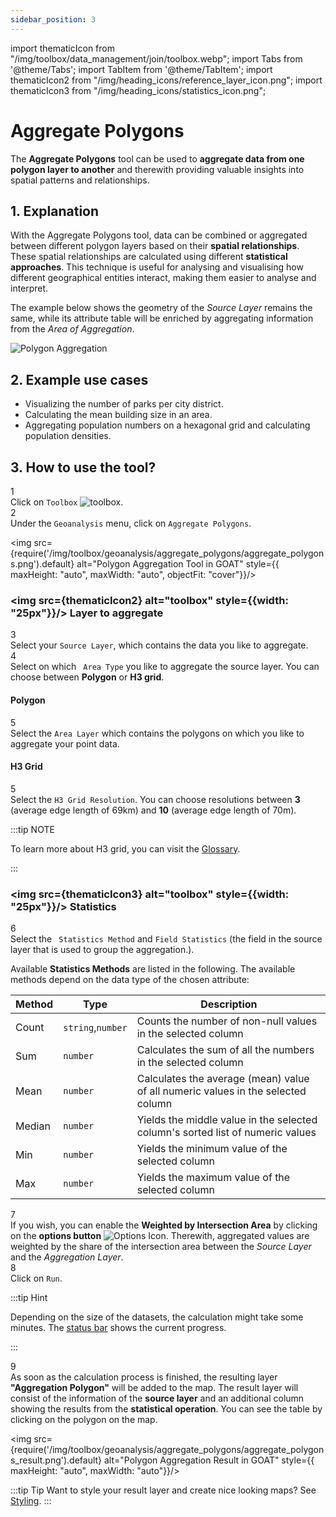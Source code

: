 ```yaml
---
sidebar_position: 3
---
```


import thematicIcon from "/img/toolbox/data_management/join/toolbox.webp";
import Tabs from '@theme/Tabs';
import TabItem from '@theme/TabItem';
import thematicIcon2 from "/img/heading_icons/reference_layer_icon.png";
import thematicIcon3 from "/img/heading_icons/statistics_icon.png";

# Aggregate Polygons

The **Aggregate Polygons** tool can be used to **aggregate data from one polygon layer to another** and therewith providing valuable insights into spatial patterns and relationships.

## 1. Explanation

With the Aggregate Polygons tool, data can be combined or aggregated between different polygon layers based on their **spatial relationships**. These spatial relationships are calculated using different **statistical approaches**. This technique is useful for analysing and visualising how different geographical entities interact, making them easier to analyse and interpret.

The example below shows the geometry of the *Source Layer* remains the same, while its attribute table will be enriched by aggregating information from the *Area of Aggregation*.

<div style={{ display: 'flex', flexDirection: 'column', alignItems: 'center'}}>
  <img src={require('/img/toolbox/geoanalysis/aggregate_polygons/polygon_aggregation.png').default} alt="Polygon Aggregation" style={{ maxHeight: "auto", maxWidth: "auto", objectFit: "cover"}}/>
</div> 


## 2. Example use cases

- Visualizing the number of parks per city district.
- Calculating the mean building size in an area.
- Aggregating population numbers on a hexagonal grid and calculating population densities.

## 3. How to use the tool?


<div class="step">
  <div class="step-number">1</div>
  <div class="content">Click on <code>Toolbox</code> <img src={thematicIcon} alt="toolbox" style={{width: "25px"}}/>. </div>
</div>

<div class="step">
  <div class="step-number">2</div>
  <div class="content">Under the <code>Geoanalysis</code> menu, click on <code>Aggregate Polygons</code>.</div>
</div>



<img src={require('/img/toolbox/geoanalysis/aggregate_polygons/aggregate_polygons.png').default} alt="Polygon Aggregation Tool in GOAT" style={{ maxHeight: "auto", maxWidth: "auto", objectFit: "cover"}}/>

### <img src={thematicIcon2} alt="toolbox" style={{width: "25px"}}/> Layer to aggregate

<div class="step">
  <div class="step-number">3</div>
  <div class="content">Select your <code>Source Layer</code>, which contains the data you like to aggregate.</div>
</div>

<div class="step">
  <div class="step-number">4</div>
  <div class="content">Select on which <code> Area Type</code> you like to aggregate the source layer. You can choose between <b>Polygon</b> or <b>H3 grid</b>.</div>
</div>

<Tabs>
  <TabItem value="Polygon" label="Polygon" default className="tabItemBox">

 #### Polygon

<div class="step">
  <div class="step-number">5</div>
  <div class="content">Select the <code>Area Layer</code> which contains the polygons on which you like to aggregate your point data.</div>
</div>


  </TabItem>
  <TabItem value="H3 Grid" label="H3 Grid" className="tabItemBox">

 #### H3 Grid

 <div class="step">
  <div class="step-number">5</div>
  <div class="content">Select the <code>H3 Grid Resolution</code>. You can choose resolutions between <b>3</b> (average edge length of 69km) and <b>10</b> (average edge length of 70m).</div>
</div>

:::tip NOTE

To learn more about H3 grid, you can visit the [Glossary](../../further_reading/glossary#H3-grid).

:::

  </TabItem>
</Tabs>

### <img src={thematicIcon3} alt="toolbox" style={{width: "25px"}}/> Statistics

<div class="step">
  <div class="step-number">6</div>
  <div class="content">Select the <code> Statistics Method</code> and <code>Field Statistics</code> (the field in the source layer that is used to group the aggregation.).</div>
</div>

Available **Statistics Methods** are listed in the following. The available methods depend on the data type of the chosen attribute:

| Method | Type | Description |
| -------|------| ------------|
| Count  | `string`,`number`    | Counts the number of non-null values in the selected column|
| Sum    | `number`   | Calculates the sum of all the numbers in the selected column|
| Mean   | `number`   | Calculates the average (mean) value of all numeric values in the selected column|
| Median | `number`   | Yields the middle value in the selected column's sorted list of numeric values|
| Min    | `number`   | Yields the minimum value of the selected column|
| Max    | `number`   | Yields the maximum value of the selected column|


<div class="step">
  <div class="step-number">7</div>
  <div class="content">If you wish, you can enable the <b>Weighted by Intersection Area</b> by clicking on the <b>options button</b> <img src={require('/img/map/styling/options_icon.png').default} alt="Options Icon" style={{ maxHeight: "25px", maxWidth: "25px", objectFit: "cover"}}/>. Therewith, aggregated values are weighted by the share of the intersection area between the <i>Source Layer</i> and the <i>Aggregation Layer</i>.</div>
</div>

<div class="step">
  <div class="step-number">8</div>
  <div class="content">Click on <code>Run</code>.</div>
</div>

:::tip Hint

Depending on the size of the datasets, the calculation might take some minutes. The [status bar](../../workspace/home#status-bar) shows the current progress.

:::

<div class="step">
  <div class="step-number">9</div>
  <div class="content">As soon as the calculation process is finished, the resulting layer <b>"Aggregation Polygon"</b> will be added to the map. The result layer will consist of the information of the <b>source layer</b> and an additional column showing the results from the <b>statistical operation</b>. You can see the table by clicking on the polygon on the map.</div>
</div>

<img src={require('/img/toolbox/geoanalysis/aggregate_polygons/aggregate_polygons_result.png').default} alt="Polygon Aggregation Result in GOAT" style={{ maxHeight: "auto", maxWidth: "auto"}}/>

:::tip Tip
Want to style your result layer and create nice looking maps? See [Styling](../../map/layer_style/styling).
:::

